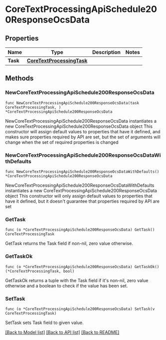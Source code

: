 # CoreTextProcessingApiSchedule200ResponseOcsData

## Properties

Name | Type | Description | Notes
------------ | ------------- | ------------- | -------------
**Task** | [**CoreTextProcessingTask**](CoreTextProcessingTask.md) |  | 

## Methods

### NewCoreTextProcessingApiSchedule200ResponseOcsData

`func NewCoreTextProcessingApiSchedule200ResponseOcsData(task CoreTextProcessingTask, ) *CoreTextProcessingApiSchedule200ResponseOcsData`

NewCoreTextProcessingApiSchedule200ResponseOcsData instantiates a new CoreTextProcessingApiSchedule200ResponseOcsData object
This constructor will assign default values to properties that have it defined,
and makes sure properties required by API are set, but the set of arguments
will change when the set of required properties is changed

### NewCoreTextProcessingApiSchedule200ResponseOcsDataWithDefaults

`func NewCoreTextProcessingApiSchedule200ResponseOcsDataWithDefaults() *CoreTextProcessingApiSchedule200ResponseOcsData`

NewCoreTextProcessingApiSchedule200ResponseOcsDataWithDefaults instantiates a new CoreTextProcessingApiSchedule200ResponseOcsData object
This constructor will only assign default values to properties that have it defined,
but it doesn't guarantee that properties required by API are set

### GetTask

`func (o *CoreTextProcessingApiSchedule200ResponseOcsData) GetTask() CoreTextProcessingTask`

GetTask returns the Task field if non-nil, zero value otherwise.

### GetTaskOk

`func (o *CoreTextProcessingApiSchedule200ResponseOcsData) GetTaskOk() (*CoreTextProcessingTask, bool)`

GetTaskOk returns a tuple with the Task field if it's non-nil, zero value otherwise
and a boolean to check if the value has been set.

### SetTask

`func (o *CoreTextProcessingApiSchedule200ResponseOcsData) SetTask(v CoreTextProcessingTask)`

SetTask sets Task field to given value.



[[Back to Model list]](../README.md#documentation-for-models) [[Back to API list]](../README.md#documentation-for-api-endpoints) [[Back to README]](../README.md)


